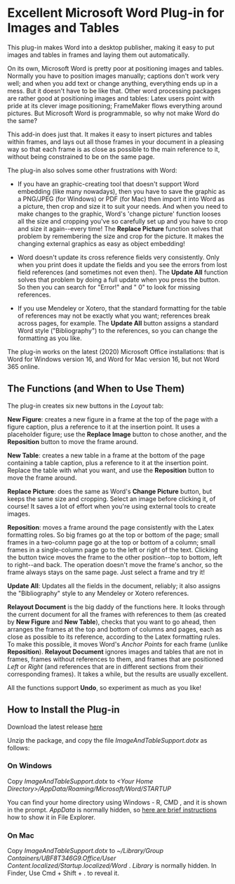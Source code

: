 # Excellent Microsoft Word Plug-in for Images and Tables

This plug-in makes Word into a desktop publisher, making it easy to put images and tables in frames and laying them out automatically. 

On its own, Microsoft Word is pretty poor at positioning images and tables. Normally you have to position images manually; captions don't work very well; and when you add text or change anything, everything ends up in a mess. But it doesn't have to be like that. Other word processing packages are rather good at positioning images and tables: Latex users point with pride at its clever image positioning; FrameMaker flows everything around pictures. But Microsoft Word is programmable, so why not make Word do the same?

This add-in does just that. It makes it easy to insert pictures and tables within frames, and lays out all those frames in your document in a pleasing way so that each frame is as close as possible to the main reference to it, without being constrained to be on the same page.

The plug-in also solves some other frustrations with Word:

*  If you have an graphic-creating tool that doesn't support Word embedding (like many nowadays), then you have to save the graphic as a PNG/JPEG (for Windows) or PDF (for Mac) then import it into Word as a picture, then crop and size it to suit your needs. And when you need to make changes to the graphic, Word's 'change picture' function looses all the size and cropping you've so carefully set up and you have to crop and size it again--every time! The **Replace Picture** function solves that problem by remembering the size and crop for the picture. It makes the changing external graphics as easy as object embedding!

* Word doesn't update its cross reference fields very consistently. Only when you print does it update the fields and you see the errors from lost field references (and sometimes not even then). The **Update All** function solves that problem by doing a full update when you press the button. So then you can search for "Error!" and " 0" to look for missing references.

* If you use Mendeley or Xotero, that the standard formatting for the table of references may not be exactly what you want; references break across pages, for example. The **Update All** button assigns a standard Word style ("Bibliography") to the references, so you can change the formatting as you like.

The plug-in works on the latest (2020) Microsoft Office installations: that is Word for Windows version 16, and Word for Mac version 16, but not Word 365 online.

## The Functions (and When to Use Them)

The plug-in creates six new buttons in the *Layout* tab:

**New Figure**: creates a new figure in a frame at the top of the page with a figure caption, plus a reference to it at the insertion point. It uses a placeholder figure; use the **Replace Image** button to chose another, and the **Reposition** button to move the frame around.

**New Table**: creates a new table in a frame at the bottom of the page containing a table caption, plus a reference to it at the insertion point. Replace the table with what you want, and use the **Reposition** button to move the frame around.

**Replace Picture**: does the same as Word's **Change Picture** button, but keeps the same size and cropping. Select an image before clicking it, of course!  It saves a lot of effort when you're using external tools to create images.

**Reposition**: moves a frame around the page consistently with the Latex formatting roles. So big frames go at the top or bottom of the page; small frames in a two-column page go at the top or bottom of a column; small frames in a single-column page go to the left or right of the text. Clicking the button twice moves the frame to the other position--top to bottom, left to right--and back. The operation doesn't move the frame's anchor, so the frame always stays on the same page. Just select a frame and try it!

**Update All**: Updates all the fields in the document, reliably; it also assigns the "Bibliography" style to any Mendeley or Xotero references.

**Relayout Document** is the big daddy of the functions here. It looks through the current document for all the frames with references to them (as created by **New Figure** and **New Table**), checks 
 that you want to go ahead, then arranges the frames at the top and bottom of columns and pages, each as close as possible to its reference, according to the Latex formatting rules. To make this possible, it moves Word's *Anchor Points* for each frame (unlike **Reposition**). **Relayout Document** ignores images and tables that are not in frames, frames without references to them, and frames that are positioned *Left* or *Right* (and references that are in different sections from their corresponding frames). It takes a while, but the results are usually excellent.

All the functions support **Undo**, so experiment as much as you like!

## How to Install the Plug-in

Download the latest release [here](https://github.com/charlesweir/WordSupport/releases/download/V2.0/ReleaseV2.0.zip)

Unzip the package, and copy the file *ImageAndTableSupport.dotx* as follows:

### On Windows

Copy *ImageAndTableSupport.dotx* to *\<Your Home Directory\>/AppData/Roaming/Microsoft/Word/STARTUP*

You can find your home directory using Windows - R, CMD , and it is shown in the prompt. *AppData* is normally hidden, so [here are brief instructions](https://support.microsoft.com/en-gb/help/4028316/windows-view-hidden-files-and-folders-in-windows-10) how to show it in File Explorer. 

### On Mac

 Copy *ImageAndTableSupport.dotx* to *~/Library/Group Containers/UBF8T346G9.Office/User Content.localized/Startup.localized/Word* .
*Library* is normally hidden. In Finder, Use Cmd + Shift + . to reveal it.
